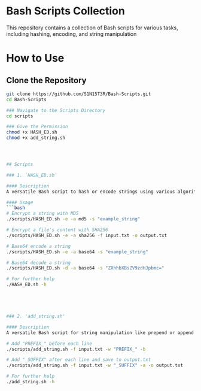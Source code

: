 # Bash Scripts Collection

This repository contains a collection of Bash scripts for various tasks, including hashing, encoding, and string manipulation


# How to Use

## Clone the Repository
```bash
git clone https://github.com/S1N15T3R/Bash-Scripts.git
cd Bash-Scripts

### Navigate to the Scripts Directory
cd scripts

### Give the Permission 
chmod +x HASH_ED.sh
chmod +x add_string.sh




## Scripts

### 1. `HASH_ED.sh`

#### Description
A versatile Bash script to hash or encode strings using various algorithms (e.g., MD5, SHA256, Base64). It supports input from strings or files and allows specifying output files.

#### Usage
```bash
# Encrypt a string with MD5
./scripts/HASH_ED.sh -e -a md5 -s "example_string"

# Encrypt a file's content with SHA256
./scripts/HASH_ED.sh -e -a sha256 -f input.txt -o output.txt

# Base64 encode a string
./scripts/HASH_ED.sh -e -a base64 -s "example_string"

# Base64 decode a string
./scripts/HASH_ED.sh -d -a base64 -s "ZXhhbXBsZV9zdHJpbmc="

# For further help
./HASH_ED.sh -h





### 2. 'add_string.sh'

#### Description
A versatile Bash script for string manipulation like prepend or append words to each line in a text file.

# Add "PREFIX_" before each line
./scripts/add_string.sh -f input.txt -w "PREFIX_" -b

# Add "_SUFFIX" after each line and save to output.txt
./scripts/add_string.sh -f input.txt -w "_SUFFIX" -a -o output.txt

# For further help
./add_string.sh -h

